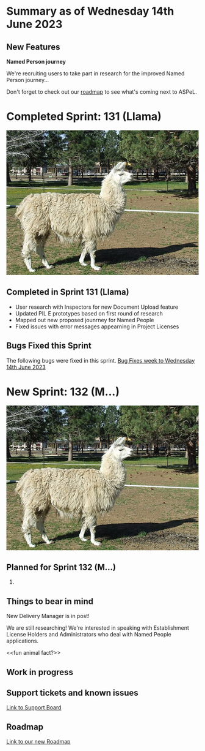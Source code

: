# Summary as of Wednesday 14th June 2023

## New Features

**Named Person journey**

We're recruiting users to take part in research for the improved Named Person journey...

Don't forget to check out our [roadmap](https://roadmap.prodpad.com/937455be-8d08-11ed-aa53-2a7db0eb1d9c) to see what's coming next to ASPeL.

# Completed Sprint: 131 (Llama)
![Photo by: Kim Foster, CC BY 2.0 <https://creativecommons.org/licenses/by/2.0>, via Wikimedia Commons](graphs/Domestic_llama_(2009-05-19).jpg)

## Completed in Sprint 131 (Llama)
* User research with Inspectors for new Document Upload feature
* Updated PIL E prototypes based on first round of research
* Mapped out new proposed jounrney for Named People
* Fixed issues with error messages appearning in Project Licenses

## Bugs Fixed this Sprint
The following bugs were fixed in this sprint.
[Bug Fixes week to Wednesday 14th June 2023](graphs/bugs14062023.png)


# New Sprint: 132 (M...)

![Photo by: Kim Foster, CC BY 2.0 <https://creativecommons.org/licenses/by/2.0>, via Wikimedia Commons](graphs/Domestic_llama_(2009-05-19).jpg)

## Planned for Sprint 132 (M...)
1. 


## Things to bear in mind
New Delivery Manager is in post!

We are still researching! We're interested in speaking with Establishment License Holders and Administrators who deal with Named People applications.

<<fun animal fact?>>


## Work in progress

## Support tickets and known issues
[Link to Support Board](https://collaboration.homeoffice.gov.uk/jira/secure/RapidBoard.jspa?rapidView=1717)


## Roadmap

[Link to our new Roadmap](https://roadmap.prodpad.com/937455be-8d08-11ed-aa53-2a7db0eb1d9c)
